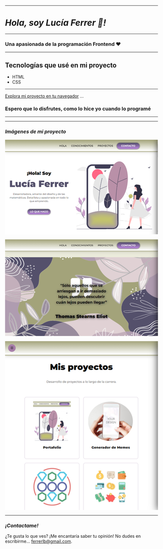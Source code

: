 ___
# ***Hola, soy Lucía Ferrer 👋!***
___

### Una apasionada de la programación Frontend   ♥
---
## Tecnologías que usé en mi proyecto
- HTML
- CSS
---


[Explora mi proyecto en tu navegador](https://lucbea.github.io/Portafolio-Frontend/) ... 
### Espero que lo disfrutes, como lo hice yo cuando lo programé
---
---
### ***Imágenes de mi proyecto***
![img1.png](ImgReadme/img1.png)

![img2.png](ImgReadme/img2.png)

![img3.png](ImgReadme/img3.png)

---
### ***¡Contactame!***
¿Te gusta lo que ves? ¡Me encantaría saber tu opinión! No dudes en escribirme... [ferrerlb@gmail.com](mailto:ferrerlb@gmail.com).

